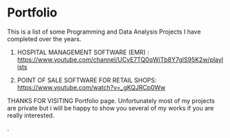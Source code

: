 # Portfolio
This is a list of some Programming and Data Analysis Projects I have completed over the years.

1. HOSPITAL MANAGEMENT SOFTWARE (EMR) : https://www.youtube.com/channel/UCvE7TQ0qWiTb8Y7gIS95K2w/playlists

2. POINT OF SALE SOFTWARE FOR RETAIL SHOPS: https://www.youtube.com/watch?v=_gKQJRCp0Ww


THANKS FOR VISITING Portfolio page. 
Unfortunately most of my projects are private but i will be happy to show you several of my works if you are really interested.


.

